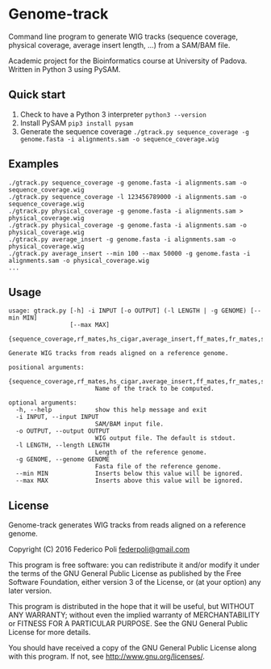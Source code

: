 Genome-track
============

Command line program to generate WIG tracks (sequence coverage, physical coverage, average insert length, ...) from a SAM/BAM file.

Academic project for the Bioinformatics course at University of Padova. Written in Python 3 using PySAM.


Quick start
-----------

1. Check to have a Python 3 interpreter `python3 --version`
2. Install PySAM `pip3 install pysam`
3. Generate the sequence coverage
`./gtrack.py sequence_coverage -g genome.fasta -i alignments.sam -o sequence_coverage.wig`


Examples
--------

```
./gtrack.py sequence_coverage -g genome.fasta -i alignments.sam -o sequence_coverage.wig
./gtrack.py sequence_coverage -l 123456789000 -i alignments.sam -o sequence_coverage.wig
./gtrack.py physical_coverage -g genome.fasta -i alignments.sam > physical_coverage.wig
./gtrack.py physical_coverage -g genome.fasta -i alignments.sam -o physical_coverage.wig
./gtrack.py average_insert -g genome.fasta -i alignments.sam -o physical_coverage.wig
./gtrack.py average_insert --min 100 --max 50000 -g genome.fasta -i alignments.sam -o physical_coverage.wig
...
```


Usage
-----

```
usage: gtrack.py [-h] -i INPUT [-o OUTPUT] (-l LENGTH | -g GENOME) [--min MIN]
                 [--max MAX]
                 {sequence_coverage,rf_mates,hs_cigar,average_insert,ff_mates,fr_mates,single_mate,rr_mates,ffrr_mates,multiple_mapping,physical_coverage_lowmem,sequence_coverage_lowmem,physical_coverage}

Generate WIG tracks from reads aligned on a reference genome.

positional arguments:
  {sequence_coverage,rf_mates,hs_cigar,average_insert,ff_mates,fr_mates,single_mate,rr_mates,ffrr_mates,multiple_mapping,physical_coverage_lowmem,sequence_coverage_lowmem,physical_coverage}
                        Name of the track to be computed.

optional arguments:
  -h, --help            show this help message and exit
  -i INPUT, --input INPUT
                        SAM/BAM input file.
  -o OUTPUT, --output OUTPUT
                        WIG output file. The default is stdout.
  -l LENGTH, --length LENGTH
                        Length of the reference genome.
  -g GENOME, --genome GENOME
                        Fasta file of the reference genome.
  --min MIN             Inserts below this value will be ignored.
  --max MAX             Inserts above this value will be ignored.
```


License
-------

Genome-track generates WIG tracks from reads aligned on a reference genome.

Copyright (C) 2016 Federico Poli <federpoli@gmail.com>

This program is free software: you can redistribute it and/or modify
it under the terms of the GNU General Public License as published by
the Free Software Foundation, either version 3 of the License, or
(at your option) any later version.

This program is distributed in the hope that it will be useful,
but WITHOUT ANY WARRANTY; without even the implied warranty of
MERCHANTABILITY or FITNESS FOR A PARTICULAR PURPOSE.  See the
GNU General Public License for more details.

You should have received a copy of the GNU General Public License
along with this program.  If not, see <http://www.gnu.org/licenses/>.

